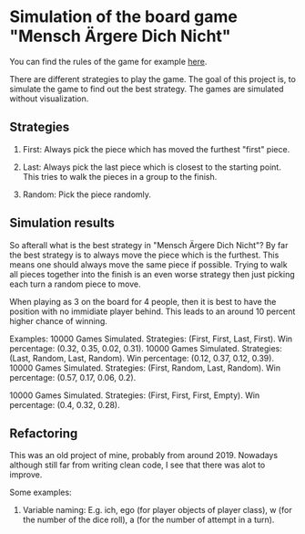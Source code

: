 # Simulation of the board game "Mensch Ärgere Dich Nicht"

You can find the rules of the game for example [here](https://de.wikipedia.org/wiki/Mensch_%C3%A4rgere_Dich_nicht#Anleitung).

There are different strategies to play the game. The goal of this project is, to simulate the game to find out the best strategy.
The games are simulated without visualization.

## Strategies

1. First: Always pick the piece which has moved the furthest "first" piece.

2. Last: Always pick the last piece which is closest to the starting point. This tries to walk the pieces in a group to the finish.

3. Random: Pick the piece randomly.

## Simulation results

So afterall what is the best strategy in "Mensch Ärgere Dich Nicht"? By far the best strategy is to always move the piece which is the furthest. 
This means one should always move the same piece if possible. Trying to walk all pieces together into the finish is an even worse strategy then just
picking each turn a random piece to move.

When playing as 3 on the board for 4 people, then it is best to have the position with no immidiate player behind. This leads to an around 10 percent
higher chance of winning.

Examples:
10000 Games Simulated. Strategies: (First, First, Last, First). Win percentage: (0.32, 0.35, 0.02, 0.31).
10000 Games Simulated. Strategies: (Last, Random, Last, Random). Win percentage: (0.12, 0.37, 0.12, 0.39).
10000 Games Simulated. Strategies: (First, Random, Last, Random). Win percentage: (0.57, 0.17, 0.06, 0.2).


10000 Games Simulated. Strategies: (First, First, First, Empty). Win percentage: (0.4, 0.32, 0.28).

## Refactoring

This was an old project of mine, probably from around 2019. Nowadays although still far from writing clean code, 
I see that there was alot to improve.

Some examples:

1. Variable naming:
E.g. ich, ego (for player objects of player class), w  (for the number of the dice roll), a (for the number of attempt in a turn).